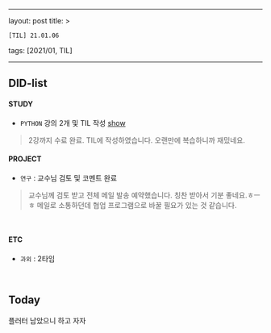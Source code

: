 ﻿---

layout: post
title: >

    [TIL] 21.01.06

tags: [2021/01, TIL]

---


## DID-list
#### STUDY
- `PYTHON` 강의 2개 및 TIL 작성 [show](https://github.com/hadan-HwH/TIL/blob/main/Python/01%20%EA%B8%B0%EB%B3%B8%EB%8D%B0%EC%9D%B4%ED%84%B0%EA%B5%AC%EC%A1%B0%20%EB%B0%8F%20%ED%95%A8%EC%88%98%20%EC%A0%95%EB%A6%AC.md)
> 2강까지 수료 완료. TIL에 작성하였습니다. 오랜만에 복습하니까 재밌네요.

#### PROJECT
- `연구` : 교수님 검토 및 코멘트 완료
> 교수님께 검토 받고 전체 메일 발송 예약했습니다. 칭찬 받아서 기분 좋네요.ㅎㅡㅎ
> 메일로 소통하던데 협업 프로그램으로 바꿀 필요가 있는 것 같습니다.

<br>

#### ETC
- `과외` : 2타임

<br>

## Today
플러터 남았으니 하고 자자
<br><br><br>





